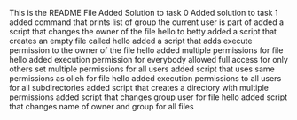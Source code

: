 This is the README File
Added Solution to task 0
Added solution to task 1
added command that prints list of group the current user is part of
added a script that changes the owner of the file hello to betty
added a script that creates an empty file called hello
added a script that adds execute permission to the owner of the file hello
added multiple permissions for file hello
added execution permission for everybody
allowed full access for only others
set multiple permissions for all users
added script that uses same permissions as olleh for file hello
added execution permissions to all users for all subdirectories
added script that creates a directory with multiple permissions
added script that changes group user for file hello
added script that changes name of owner and group for all files
